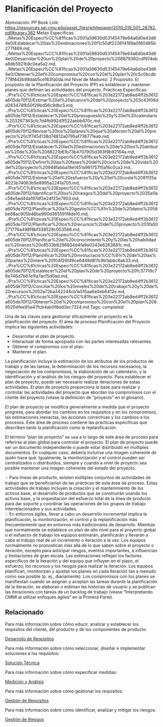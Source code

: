 # Planificación del Proyecto

Abreviación: PP
Book Link: https://resources.sei.cmu.edu/asset_files/whitepaper/2010_019_001_28782.pdf#page=362
Metas Específicas: ../Metas%20Especi%CC%81ficas%2001a59630d53145479e64a6d0e43d64e0/Establecer%20las%20estimaciones%20f1c50df223614189a0f60485b277f469.md, ../Metas%20Especi%CC%81ficas%2001a59630d53145479e64a6d0e43d64e0/Desarrollar%20un%20plan%20de%20proyecto%208879362cdf974eba8db5921b9c0ea5a2.md, ../Metas%20Especi%CC%81ficas%2001a59630d53145479e64a6d0e43d64e0/Obtener%20el%20compromiso%20con%20el%20plan%20c5c0bcdb778f4d2b98dab5ce163fa0da.md
Nivel de Madurez: 2
Propósito: El propósito de la Planificación del Proyecto (PP) es establecer y mantener planes que definan las actividades del proyecto.
Prácticas Específicas: ../Pra%CC%81cticas%20Especi%CC%81ficas%203e22172ab8ed4ff2b3612a605de70f12/Estimar%20el%20alcance%20del%20proyecto%203c43f06dd283474fb50f29bd56c9dbc5.md, ../Pra%CC%81cticas%20Especi%CC%81ficas%203e22172ab8ed4ff2b3612a605de70f12/Establecer%20el%20presupuesto%20y%20el%20calendario%203267363cfc7d4fb992d1f522aebb670c.md, ../Pra%CC%81cticas%20Especi%CC%81ficas%203e22172ab8ed4ff2b3612a605de70f12/Revisar%20los%20planes%20que%20afecten%20al%20proyecto%20c1f7454138d74812a0795af738771eab.md, ../Pra%CC%81cticas%20Especi%CC%81ficas%203e22172ab8ed4ff2b3612a605de70f12/Establecer%20las%20estimaciones%20de%20los%20atributos%20de%20lo%2088221b61b73b4707905d363f9b92164a.md, ../Pra%CC%81cticas%20Especi%CC%81ficas%203e22172ab8ed4ff2b3612a605de70f12/Definir%20las%20fases%20del%20ciclo%20de%20vida%20del%20proyecto%20948fabba18e1451a961757f5a16c0ca2.md, ../Pra%CC%81cticas%20Especi%CC%81ficas%203e22172ab8ed4ff2b3612a605de70f12/Estimar%20el%20esfuerzo%20y%20el%20coste%2091f35a4023b74063b5e8995a2241a705.md, ../Pra%CC%81cticas%20Especi%CC%81ficas%203e22172ab8ed4ff2b3612a605de70f12/Identificar%20los%20riesgos%20del%20proyecto%2035e0ac58e5ad44a197df3e24f25e7903.md, ../Pra%CC%81cticas%20Especi%CC%81ficas%203e22172ab8ed4ff2b3612a605de70f12/Planificar%20la%20gestio%CC%81n%20de%20datos%2058be68ac905b46be990d365591f8de10.md, ../Pra%CC%81cticas%20Especi%CC%81ficas%203e22172ab8ed4ff2b3612a605de70f12/Planificar%20los%20recursos%20del%20proyecto%203fa50271776a498f8bf338528c053566.md, ../Pra%CC%81cticas%20Especi%CC%81ficas%203e22172ab8ed4ff2b3612a605de70f12/Planificar%20el%20conocimiento%20y%20las%20habilidades%20neces%20c8533b8298934d4fa9e0243e6263881c.md, ../Pra%CC%81cticas%20Especi%CC%81ficas%203e22172ab8ed4ff2b3612a605de70f12/Planinficar%20la%20involucracio%CC%81n%20de%20las%20partes%20intere%20f04f26f49ce6449d811c9b1abbc6ab33.md, ../Pra%CC%81cticas%20Especi%CC%81ficas%203e22172ab8ed4ff2b3612a605de70f12/Establecer%20el%20plan%20de%20proyecto%20fc37719c76e746d7b67e1fa7acf5d0ad.md, ../Pra%CC%81cticas%20Especi%CC%81ficas%203e22172ab8ed4ff2b3612a605de70f12/Conciliar%20los%20niveles%20de%20trabajo%20y%20de%20recursos%2052a72ba342244cb1a515aa6e0eb6412e.md, ../Pra%CC%81cticas%20Especi%CC%81ficas%203e22172ab8ed4ff2b3612a605de70f12/Obtener%20el%20compromiso%20con%20el%20plan%20695204fee95a47fcb4ab0f8dd3ec7324.md
Tags: completed

Una de las claves para gestionar eficazmente un proyecto es la planificación del proyecto. El área de proceso Planificación del Proyecto
implica las siguientes actividades:

- Desarrollar el plan de proyecto.
- Interactuar de forma apropiada con las partes interesadas relevantes.
- Obtener el compromiso con el plan.
- Mantener el plan.

La planificación incluye la estimación de los atributos de los productos de trabajo y de las tareas, la determinación de los recursos necesarios, la negociación de los compromisos, la elaboración de un calendario, y la identificación y el análisis de los riesgos del proyecto. Para establecer el plan de proyecto, puede ser necesario realizar iteraciones de estas actividades. El plan de proyecto proporciona la base para realizar y controlar las actividades del proyecto que abordan los compromisos con el cliente del proyecto (véase la definición de “proyecto” en el glosario).

El plan de proyecto se modifica generalmente a medida que el proyecto progresa, para abordar los cambios en los requisitos y en los compromisos, las estimaciones inexactas, las acciones correctivas y los cambios a los procesos. Este área de proceso contiene las prácticas específicas que describen tanto la planificación como la replanificación.

El término “plan de proyecto” se usa a lo largo de este área de proceso para referirse al plan global para controlar el proyecto. El plan de proyecto puede ser un documento independiente o puede estar distribuido en múltiples documentos. En cualquier caso, debería incluirse una imagen coherente de quién hace qué. Igualmente, la monitorización y el control pueden ser centralizados o distribuidos, siempre y cuando a nivel de proyecto sea posible mantener una imagen coherente del estado del proyecto.

<aside>
💡 Para líneas de producto, existen múltiples conjuntos de actividades de trabajo que se beneficiarían de las prácticas de este área de proceso. Estas actividades de trabajo incluyen la creación y el mantenimiento de los activos base, el desarrollo de productos que se construirán usando los activos base, y la orquestación del esfuerzo total de la línea de producto para dar soporte y coordinar las operaciones de los grupos de trabajo interrelacionados y sus actividades.

</aside>

<aside>
💡 En entornos ágiles, llevar a cabo un desarrollo incremental implica la planificación, la monitorización, el control y la replanificación más frecuentemente que en entornos más tradicionales de desarrollo. Mientras que normalmente se establece un plan de alto nivel para el proyecto global o el esfuerzo de trabajo los equipos estimarán, planificarán y llevarán a cabo el trabajo real de un incremento o iteración a la vez. Los equipos normalmente no pronostican más allá de lo que saben sobre el proyecto o iteración, excepto para anticipar riesgos, eventos importantes, e influencias y limitaciones de gran escala. Las estimaciones reflejan los factores específicos de la iteración y del equipo que influyen en el plazo, el esfuerzo, los recursos y los riesgos para realizar la iteración. Los equipos planifican, monitorizan y ajustan los planes en cada iteración tan a menudo como sea posible (p. ej., diariamente). Los compromisos con los planes se manifiestan cuando se asignan y aceptan las tareas durante la planificación de la iteración, se elaboran o estiman las historias de usuario y se publican las iteraciones con tareas de un backlog de trabajo (véase “Interpretando CMMI al utilizar enfoques ágiles” en la Primera Parte).

</aside>

## Relacionado

Para más información sobre cómo educir, analizar y establecer los requisitos del cliente, del producto y de los componentes de producto: 

[Desarrollo de Requisitos](Desarrollo%20de%20Requisitos%2020b29831aa74464482be4d49fddde7fd.md)

Para más información sobre cómo seleccionar, diseñar e implementar soluciones a los requisitos:

[Solución Técnica](Solucio%CC%81n%20Te%CC%81cnica%201d4c1df599364dbba61ba4e9e297d453.md)

Para más información sobre cómo especificar medidas:

[Medición y Análisis](Medicio%CC%81n%20y%20Ana%CC%81lisis%20a20346de4ab7497d9b6418ed812c97ce.md)

Para más información sobre cómo gestionar los requisitos:

[Gestión de Requisitos](Gestio%CC%81n%20de%20Requisitos%20aff5fe5e86724d46adc1bdff35e278e5.md)

Para más información sobre cómo identificar, analizar y mitigar los riesgos:

[Gestión de Riesgos](Gestio%CC%81n%20de%20Riesgos%200e43fc88193f4ed3ae6d0be1c77b9e53.md)